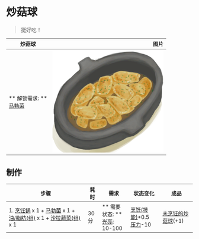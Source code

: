 # 炒菇球  
> 挺好吃！  
  
  炒菇球  |   图片   
 ----  |  ----:   
 ** 解锁需求: **<br>[马勃菌](Puffballs.md)  |  <img decoding="async" src="Sprite/FriedPuffballs.png" href="a.md" style="max-width:300px;max-height:300px;">   
  
## 制作  
步骤  |  耗时  |  需求  |  状态变化  |  成品  
----  |  ----  |  ----  |  ----  |  ----  
1. [烹饪锅](CookingPot.md) x 1 + [马勃菌](Puffballs.md) x 1 + [油/脂肪(组)](GpTag_OilFat.md) x 1 + [沙拉蔬菜(组)](GpTag_SaladGreens.md) x 1  |  30分  |  ** 需要状态: **<br>[光亮](Light.md): 10-100  |  [烹饪(技能)](Skill_Cooking.md)+0.5<br>[压力](Stress.md)-10  |  [未烹饪的炒菇球](FriedPuffballsUncooked.md)(+1)  
